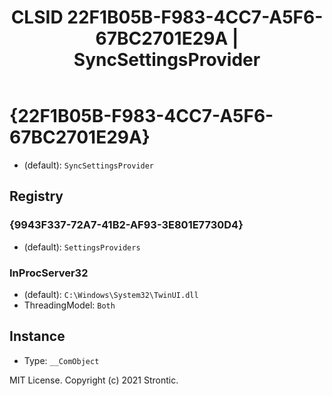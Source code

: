 ﻿---
title: "CLSID 22F1B05B-F983-4CC7-A5F6-67BC2701E29A | SyncSettingsProvider"
excerpt: What is COM-Object CLSID 22F1B05B-F983-4CC7-A5F6-67BC2701E29A?
---

# {22F1B05B-F983-4CC7-A5F6-67BC2701E29A}

* (default): `SyncSettingsProvider`

## Registry


### {9943F337-72A7-41B2-AF93-3E801E7730D4}

* (default): `SettingsProviders`

### InProcServer32

* (default): `C:\Windows\System32\TwinUI.dll`
* ThreadingModel: `Both`

## Instance

* Type: `__ComObject`

MIT License. Copyright (c) 2021 Strontic.


